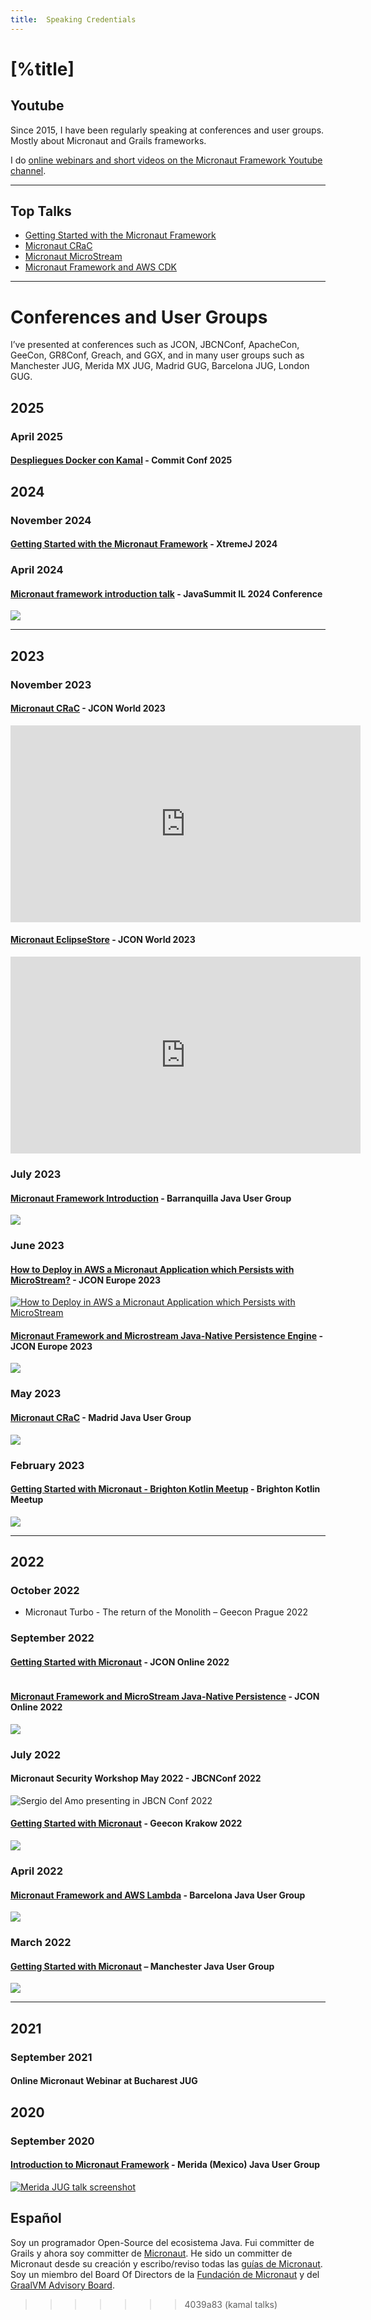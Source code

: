 ```yaml
---
title:  Speaking Credentials
---
```


# [%title]

## Youtube 

Since 2015, I have been regularly speaking at conferences and user groups. Mostly about Micronaut and Grails frameworks.  

I do [online webinars and short videos on the Micronaut Framework Youtube channel](https://www.youtube.com/playlist?list=PLzR4N8lGQvWgMfFNsYrmFj_gsoJcnEH98).

---

## Top Talks

- [Getting Started with the Micronaut Framework](blog/presentation-micronaut-introduction.html)
- [Micronaut CRaC](blog/micronaut-crac.html)
- [Micronaut MicroStream](blog/presentation-micronaut-microstream.html)
- [Micronaut Framework and AWS CDK](/blog/aws-cdk-micronaut.html)

---

# Conferences and User Groups

I’ve presented at conferences such as JCON, JBCNConf, ApacheCon, GeeCon, GR8Conf, Greach, and GGX, and in many user groups such as Manchester JUG, Merida MX JUG, Madrid GUG, Barcelona JUG, London GUG.

## 2025

### April 2025

#### [Despliegues Docker con Kamal](https://koliseo.com/commit/commit-conf-2025/agenda/P-qxG9TF3OPiQ9aPNt7hvK?selected=MzuBfHOfdCz3LqxgxYvI) - Commit Conf 2025

## 2024

### November 2024

#### [Getting Started with the Micronaut Framework](https://sergiodelamo.com/blog/2024-10-24-xtremej.html) - XtremeJ 2024

### April 2024

#### [Micronaut framework introduction talk](https://www.youtube.com/watch?v=AR8AGGbkMcg) - JavaSummit IL 2024 Conference

[![](https://images.sergiodelamo.com/youtube-jdevsummitil-2024.png)](https://www.youtube.com/watch?v=AR8AGGbkMcg)

---

## 2023

### November 2023

#### [Micronaut CRaC](https://www.youtube.com/watch?v=NnenRxAf5xs) - JCON World 2023

<iframe width="560" height="315" src="https://www.youtube.com/embed/NnenRxAf5xs?si=R6Ejs7sNeDF6MfHB" title="YouTube video player" frameborder="0" allow="accelerometer; autoplay; clipboard-write; encrypted-media; gyroscope; picture-in-picture; web-share" referrerpolicy="strict-origin-when-cross-origin" allowfullscreen></iframe>

#### [Micronaut EclipseStore](https://www.youtube.com/watch?v=ZH2JcEETrQc) - JCON World 2023

<iframe width="560" height="315" src="https://www.youtube.com/embed/ZH2JcEETrQc?si=wgTPJcdebb4iUKOP" title="YouTube video player" frameborder="0" allow="accelerometer; autoplay; clipboard-write; encrypted-media; gyroscope; picture-in-picture; web-share" referrerpolicy="strict-origin-when-cross-origin" allowfullscreen></iframe>

### July 2023

#### [Micronaut Framework Introduction](https://www.youtube.com/watch?v=RMaFT2BVIHI) - Barranquilla Java User Group

[![](https://images.sergiodelamo.com/youtube-barranquilla-jug-2023.png)](https://www.youtube.com/watch?v=RMaFT2BVIHI)

### June 2023

#### [How to Deploy in AWS a Micronaut Application which Persists with MicroStream?](https://www.youtube.com/watch?v=G5Uy8OODtEg) - JCON Europe 2023

[![How to Deploy in AWS a Micronaut Application which Persists with MicroStream](https://images.sergiodelamo.com/youtube-jcon-2023-micronaut-aws-microstream.png)](https://www.youtube.com/watch?v=G5Uy8OODtEg)

#### [Micronaut Framework and Microstream Java-Native Persistence Engine](https://www.youtube.com/watch?v=Sg5ZKCteNDU) - JCON Europe 2023

[![](https://images.sergiodelamo.com/youtube-jcon-2023-microstream.png)](https://www.youtube.com/watch?v=Sg5ZKCteNDU)

### May 2023

#### [Micronaut CRaC](https://www.youtube.com/watch?v=VdVVq4tMGp8) - Madrid Java User Group

[![](https://images.sergiodelamo.com/youtube-2023-madridjug-micronaut-crac.png)](https://www.youtube.com/watch?v=VdVVq4tMGp8)

### February 2023

#### [Getting Started with Micronaut - Brighton Kotlin Meetup](https://www.youtube.com/watch?v=TN7igS300QM) - Brighton Kotlin Meetup

[![](https://images.sergiodelamo.com/youtube-brighton-2023-jug.png)](https://www.youtube.com/watch?v=TN7igS300QM)

---

## 2022

### October 2022

- Micronaut Turbo - The return of the Monolith – Geecon Prague 2022

### September 2022

####  [Getting Started with Micronaut](https://www.youtube.com/watch?v=gvi-F5BDPXc) - JCON Online 2022

[![]()](https://www.youtube.com/watch?v=gvi-F5BDPXc)

####  [Micronaut Framework and MicroStream Java-Native Persistence](https://www.youtube.com/watch?v=Azy6nSBVw7k) - JCON Online 2022

[![](https://images.sergiodelamo.com/youtube-microstream-2022-jcon-online.png)](https://www.youtube.com/watch?v=Azy6nSBVw7k)

### July 2022

#### Micronaut Security Workshop May 2022 - JBCNConf 2022

![Sergio del Amo presenting in JBCN Conf 2022](https://images.sergiodelamo.com/sergio-del-amo-talking-about-basic-auth-and-micronaut-at-barcelona-jbcnconf-2022.jpg)

#### [Getting Started with Micronaut](https://www.youtube.com/watch?v=ibf8T1hoXMM) - Geecon Krakow 2022

[![](https://images.sergiodelamo.com/youtube-micronaut-framework-2022-geecon.png)](https://www.youtube.com/watch?v=ibf8T1hoXMM)

### April 2022

#### [Micronaut Framework and AWS Lambda](https://www.youtube.com/watch?v=S3qYOVNaKS8) - Barcelona Java User Group

[![](https://images.sergiodelamo.com/youtube-micronaut-framework-aws-2022-barcelona-jug.png)](https://www.youtube.com/watch?v=S3qYOVNaKS8)

### March 2022

#### [Getting Started with Micronaut](https://www.youtube.com/watch?v=5UrKY3SbOkg) – Manchester Java User Group

[![](https://images.sergiodelamo.com/youtube-micronaut-framework-2022-manchesterjug.png)](https://www.youtube.com/watch?v=5UrKY3SbOkg)

---

## 2021

### September 2021

#### Online Micronaut Webinar at Bucharest JUG

## 2020

### September 2020

#### [Introduction to Micronaut Framework](https://www.youtube.com/watch?v=qsaI1xzUdLw) - Merida (Mexico) Java User Group

[![Merida JUG talk screenshot](https://images.sergiodelamo.com/jug-merida.jpg)](https://www.youtube.com/watch?v=qsaI1xzUdLw)

## Español

Soy un programador Open-Source del ecosistema Java.  Fui committer de Grails y ahora soy  committer de  [Micronaut](https://micronaut.io).  He sido un committer de  Micronaut desde su creación y escribo/reviso todas las [guías de Micronaut](https://guides.micronaut.io). Soy un miembro del Board Of Directors de la  [Fundación de Micronaut](https://micronaut.io/foundation/) y del [GraalVM Advisory Board](https://www.graalvm.org/community/advisory-board/).
>>>>>>> 4039a83 (kamal talks)
